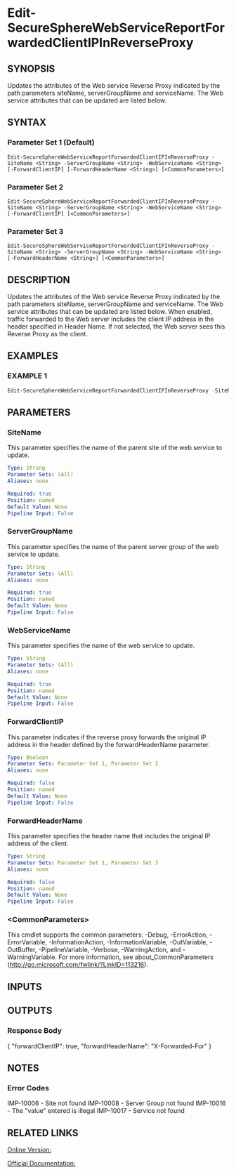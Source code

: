 ﻿# Edit-SecureSphereWebServiceReportForwardedClientIPInReverseProxy

## SYNOPSIS
Updates the attributes of the Web service Reverse Proxy indicated by the path parameters siteName, serverGroupName and serviceName. The Web service attributes that can be updated are listed below.

## SYNTAX

### Parameter Set 1 (Default)
```
Edit-SecureSphereWebServiceReportForwardedClientIPInReverseProxy -SiteName <String> -ServerGroupName <String> -WebServiceName <String> [-ForwardClientIP] [-ForwardHeaderName <String>] [<CommonParameters>]
```

### Parameter Set 2
```
Edit-SecureSphereWebServiceReportForwardedClientIPInReverseProxy -SiteName <String> -ServerGroupName <String> -WebServiceName <String> [-ForwardClientIP] [<CommonParameters>]
```

### Parameter Set 3
```
Edit-SecureSphereWebServiceReportForwardedClientIPInReverseProxy -SiteName <String> -ServerGroupName <String> -WebServiceName <String> [-ForwardHeaderName <String>] [<CommonParameters>]
```

## DESCRIPTION
Updates the attributes of the Web service Reverse Proxy indicated by the path parameters siteName, serverGroupName and serviceName. The Web service attributes that can be updated are listed below. When enabled, traffic forwarded to the Web server includes the client IP address in the header specified in Header Name. If not selected, the Web server sees this Reverse Proxy as the client.

## EXAMPLES

### EXAMPLE 1

```powershell
Edit-SecureSphereWebServiceReportForwardedClientIPInReverseProxy -SiteName "Denver" -ServerGroupName "HR-Prod" -WebServiceName "ODS-WebService" -ForwardClientIP $true -ForwardHeaderName "X-Forwarded-For"
```

## PARAMETERS

### SiteName
This parameter specifies the name of the parent site of the web service to update.

```yaml
Type: String
Parameter Sets: (All)
Aliases: none

Required: true
Position: named
Default Value: None
Pipeline Input: False
```

### ServerGroupName
This parameter specifies the name of the parent server group of the web service to update.

```yaml
Type: String
Parameter Sets: (All)
Aliases: none

Required: true
Position: named
Default Value: None
Pipeline Input: False
```

### WebServiceName
This parameter specifies the name of the web service to update.

```yaml
Type: String
Parameter Sets: (All)
Aliases: none

Required: true
Position: named
Default Value: None
Pipeline Input: False
```

### ForwardClientIP
This parameter indicates if the reverse proxy forwards the original IP address in the header defined by the forwardHeaderName parameter.

```yaml
Type: Boolean
Parameter Sets: Parameter Set 1, Parameter Set 2
Aliases: none

Required: false
Position: named
Default Value: None
Pipeline Input: False
```

### ForwardHeaderName
This parameter specifies the header name that includes the original IP address of the client.

```yaml
Type: String
Parameter Sets: Parameter Set 1, Parameter Set 3
Aliases: none

Required: false
Position: named
Default Value: None
Pipeline Input: False
```

### \<CommonParameters\>
This cmdlet supports the common parameters: -Debug, -ErrorAction, -ErrorVariable, -InformationAction, -InformationVariable, -OutVariable, -OutBuffer, -PipelineVariable, -Verbose, -WarningAction, and -WarningVariable. For more information, see about_CommonParameters (http://go.microsoft.com/fwlink/?LinkID=113216).

## INPUTS

## OUTPUTS

### Response Body
{
"forwardClientIP": true,
"forwardHeaderName": "X-Forwarded-For"
}

## NOTES

### Error Codes
IMP-10006 - Site not found
IMP-10008 - Server Group not found
IMP-10016 - The "value" entered is illegal
IMP-10017 - Service not found

## RELATED LINKS

[Online Version:](https://github.com/akshinmustafayev/SecureSpherePS/tree/master/Documentation)

[Official Documentation:](https://docs.imperva.com/bundle/v13.6-api-reference-guide/page/61859.htm)



